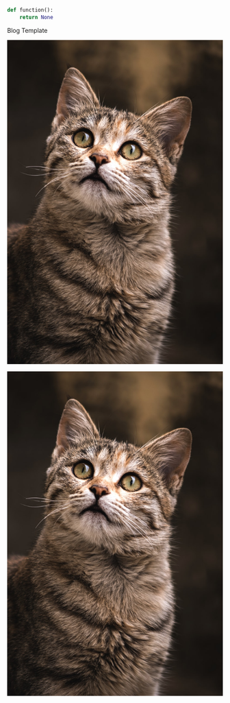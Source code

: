 <!-- title: Proin Quam -->

```py
def function():
    return None
```

Blog Template

![alt text](/static/images/cat.jpeg)


![Generate pls](/static/images/cat.jpeg)
